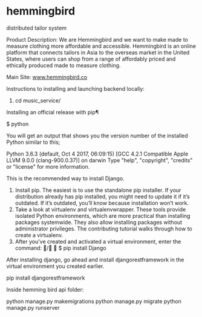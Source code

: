 # hemmingbird
distributed tailor system


Product Description: 
We are Hemmingbird and we want to make made to measure clothing more affordable and accessible. Hemmingbird is an online platform that connects tailors in Asia to the overseas market in the United States, where users can shop from a range of affordably priced and ethically produced made to measure clothing. 

Main Site: www.hemmingbird.co 

Instructions to installing and launching backend locally: 
1.	cd music_service/



Installing an official release with pip¶

$ python

You will get an output that shows you the version number of the installed Python similar to this;

Python 3.6.3 (default, Oct  4 2017, 06:09:15)
[GCC 4.2.1 Compatible Apple LLVM 9.0.0 (clang-900.0.37)] on darwin
Type "help", "copyright", "credits" or "license" for more information.
>>>

This is the recommended way to install Django.
1.	Install pip. The easiest is to use the standalone pip installer. If your distribution already has pip installed, you might need to update it if it’s outdated. If it’s outdated, you’ll know because installation won’t work.
2.	Take a look at virtualenv and virtualenvwrapper. These tools provide isolated Python environments, which are more practical than installing packages systemwide. They also allow installing packages without administrator privileges. The contributing tutorial walks through how to create a virtualenv.
3.	After you’ve created and activated a virtual environment, enter the command:
/ 
$ pip install Django

After installing django, go ahead and install djangorestframework in the virtual environment you created earlier.

pip install djangorestframework

Inside hemming bird api  folder: 

python manage.py makemigrations
python manage.py migrate
 python manage.py runserver
